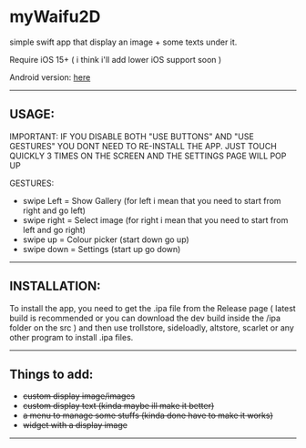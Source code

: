 # myWaifu2D
simple swift app that display an image + some texts under it.

Require iOS 15+ ( i think i'll add lower iOS support soon )

Android version: [here](https://github.com/cranci1/waifu2D-android)

---

## USAGE:

IMPORTANT: IF YOU DISABLE BOTH "USE BUTTONS" AND "USE GESTURES" YOU DONT NEED TO RE-INSTALL THE APP. JUST TOUCH QUICKLY 3 TIMES ON THE SCREEN AND THE SETTINGS PAGE WILL POP UP

GESTURES:

- swipe Left = Show Gallery (for left i mean that you need to start from right and go left)
- swipe right = Select image (for right i mean that you need to start from left and go right)
- swipe up = Colour picker (start down go up)
- swipe down = Settings (start up go down)

---

## INSTALLATION:

To install the app, you need to get the .ipa file from the Release page ( latest build is recommended or you can download the dev build inside the /ipa folder on the src ) and then use trollstore, sideloadly, altstore, scarlet or any other program to install .ipa files.

---
## Things to add:

- ~~custom display image/images~~
- ~~custom display text (kinda maybe ill make it better)~~ 
- ~~a menu to manage some stuffs (kinda done have to make it works)~~
- ~~widget with a display image~~

---

